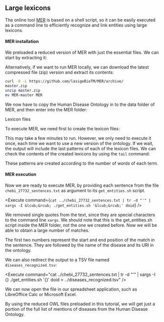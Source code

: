 <script>
import Alert from "$components/Alert.svelte";
import Execute from "$components/Execute.svelte";
</script>

## Large lexicons

The online tool [MER](https://github.com/lasigeBioTM/MER) is based on a shell script, so it can be easily executed as a command line to efficiently recognize and link entities using large lexicons.

#### MER installation

We preloaded a reduced version of MER with just the essential files. We can start by extracting it:

<Execute command="tar -xzf MER.tgz" />

Alternatively, if we want to run MER locally, we can download the latest compressed file (zip) version and extract its contents:

```bash
curl -O -L https://github.com/lasigeBioTM/MER/archive/
master.zip
unzip master.zip
mv MER-master MER
```

We now have to copy the Human Disease Ontology in to the data folder of MER, and then enter into the MER folder:

<Execute command="cp doid.owl MER/data/" />
<Execute command="cd MER" />

Lexicon files

To execute MER, we need first to create the lexicon files:

<Execute command="(cd data; ../produce_data_files.sh doid.owl)" />

This may take a few minutes to run. However, we only need to execute it
once, each time we want to use a new version of the ontology. If we wait, the output will include the last patterns of each of the lexicon files.
We can check the contents of the created lexicons by using the `tail` command:

<Execute command="tail data/doid_*" />

These patterns are created according to the number of words of each term.

#### MER execution

Now we are ready to execute MER, by providing each sentence from the file `chebi_27732_sentences.txt` as argument to its `get_entities.sh` script.

<Execute command={`cat ../chebi_27732_sentences.txt | tr -d "'" | xargs -I &lcub;&rcub; ./get_entities.sh '&lcub;&rcub;' doid`} />

We removed single quotes from the text, since they are special characters to the command line `xargs`. We should note that this is the get_entities.sh script inside the MER folder, not the one we created before. Now we will be able to obtain a large number of matches.

The first two numbers represent the start and end position of the match in the sentence. They are followed by the name of the disease and its URI in the ontology.

We can also redirect the output to a TSV file named `diseases_recognized.tsv`:

<Execute command="cat ../chebi_27732_sentences.txt | tr -d "'" | xargs -I &lcub;&rcub; ./get_entities.sh '&lcub;&rcub;' doid > ../diseases_recognized.tsv" />

We can now open the file in our spreadsheet application, such as LibreOffice Calc or Microsoft Excel.

<Alert>
By using the reduced OWL files preloaded in this tutorial, we will get just a portion of the full list of mentions of diseases from the Human Disease Ontology.
</Alert>
